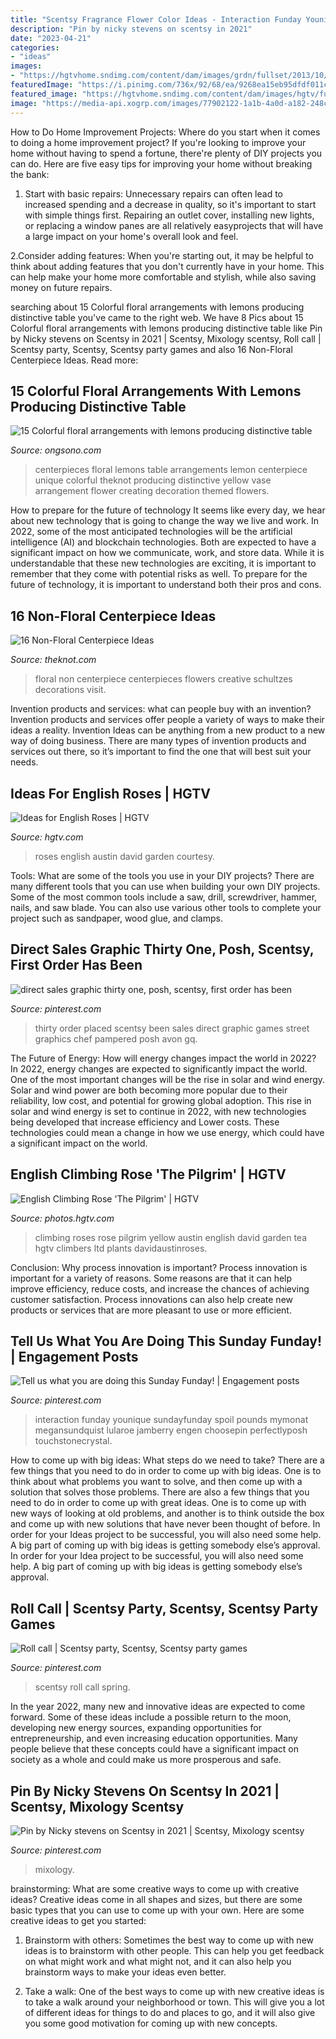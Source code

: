 ```yaml
---
title: "Scentsy Fragrance Flower Color Ideas - Interaction Funday Younique Sundayfunday Spoil Pounds Mymonat Megansundquist Lularoe Jamberry Engen Choosepin Perfectlyposh Touchstonecrystal"
description: "Pin by nicky stevens on scentsy in 2021"
date: "2023-04-21"
categories:
- "ideas"
images:
- "https://hgtvhome.sndimg.com/content/dam/images/grdn/fullset/2013/10/21/0/CI_garden-viewb.JPG.rend.hgtvcom.966.644.suffix/1452662847483.jpeg"
featuredImage: "https://i.pinimg.com/736x/92/68/ea/9268ea15eb95dfdf011c216bc4e806c7.jpg?b=t"
featured_image: "https://hgtvhome.sndimg.com/content/dam/images/hgtv/fullset/2018/11/9/0/CI_David_Austin_English_Rose_The_Pilgrim_Clg1.jpg.rend.hgtvcom.966.1449.suffix/1541778857795.jpeg"
image: "https://media-api.xogrp.com/images/77902122-1a1b-4a0d-a182-248cf844e6b5~rs_768.h"
---
```



How to Do Home Improvement Projects: Where do you start when it comes to doing a home improvement project?
If you're looking to improve your home without having to spend a fortune, there're plenty of DIY projects you can do. Here are five easy tips for improving your home without breaking the bank:
1. Start with basic repairs: Unnecessary repairs can often lead to increased spending and a decrease in quality, so it's important to start with simple things first. Repairing an outlet cover, installing new lights, or replacing a window panes are all relatively easyprojects that will have a large impact on your home's overall look and feel.

2.Consider adding features: When you're starting out, it may be helpful to think about adding features that you don't currently have in your home. This can help make your home more comfortable and stylish, while also saving money on future repairs.

	

		
searching about 15 Colorful floral arrangements with lemons producing distinctive table you've came to the right web. We have 8 Pics about 15 Colorful floral arrangements with lemons producing distinctive table like Pin by Nicky stevens on Scentsy in 2021 | Scentsy, Mixology scentsy, Roll call | Scentsy party, Scentsy, Scentsy party games and also 16 Non-Floral Centerpiece Ideas. Read more:
		
    
## 15 Colorful Floral Arrangements With Lemons Producing Distinctive Table

<img loading=lazy src="http://www.decor4all.com/wp-content/uploads/2014/05/floral-arrangements-lemons-limes-table-centerpieces-9.jpg" onerror="this.onerror=null;this.src='https://tse1.mm.bing.net/th?id=OIP.x10Y2s2Z12MoA-eSVCqOmAHaHa&amp;pid=15.1';" alt="15 Colorful floral arrangements with lemons producing distinctive table">

_Source: ongsono.com_

>centerpieces floral lemons table arrangements lemon centerpiece unique colorful theknot producing distinctive yellow vase arrangement flower creating decoration themed flowers. 

	

How to prepare for the future of technology
It seems like every day, we hear about new technology that is going to change the way we live and work. In 2022, some of the most anticipated technologies will be the artificial intelligence (AI) and blockchain technologies. Both are expected to have a significant impact on how we communicate, work, and store data. While it is understandable that these new technologies are exciting, it is important to remember that they come with potential risks as well. To prepare for the future of technology, it is important to understand both their pros and cons.

    
## 16 Non-Floral Centerpiece Ideas

<img loading=lazy src="https://media-api.xogrp.com/images/77902122-1a1b-4a0d-a182-248cf844e6b5~rs_768.h" onerror="this.onerror=null;this.src='https://tse2.mm.bing.net/th?id=OIP.b7k-VY6DwJrJmg84cwHBKAHaJ4&amp;pid=15.1';" alt="16 Non-Floral Centerpiece Ideas">

_Source: theknot.com_

>floral non centerpiece centerpieces flowers creative schultzes decorations visit. 

	

Invention products and services: what can people buy with an invention?
Invention products and services offer people a variety of ways to make their ideas a reality. Invention Ideas can be anything from a new product to a new way of doing business. There are many types of invention products and services out there, so it’s important to find the one that will best suit your needs.

    
## Ideas For English Roses | HGTV

<img loading=lazy src="https://hgtvhome.sndimg.com/content/dam/images/grdn/fullset/2013/10/21/0/CI_garden-viewb.JPG.rend.hgtvcom.966.644.suffix/1452662847483.jpeg" onerror="this.onerror=null;this.src='https://tse4.mm.bing.net/th?id=OIP.oWxQ7EsVxKJPbPP9RFx5lgHaE8&amp;pid=15.1';" alt="Ideas for English Roses | HGTV">

_Source: hgtv.com_

>roses english austin david garden courtesy. 

	

Tools: What are some of the tools you use in your DIY projects?
There are many different tools that you can use when building your own DIY projects. Some of the most common tools include a saw, drill, screwdriver, hammer, nails, and saw blade. You can also use various other tools to complete your project such as sandpaper, wood glue, and clamps.

    
## Direct Sales Graphic Thirty One, Posh, Scentsy, First Order Has Been

<img loading=lazy src="https://i.pinimg.com/736x/92/68/ea/9268ea15eb95dfdf011c216bc4e806c7.jpg?b=t" onerror="this.onerror=null;this.src='https://tse2.mm.bing.net/th?id=OIP.7eGh0cuCHIv4q4jbuJfd0gEXDf&amp;pid=15.1';" alt="direct sales graphic thirty one, posh, scentsy, first order has been">

_Source: pinterest.com_

>thirty order placed scentsy been sales direct graphic games street graphics chef pampered posh avon gq. 

	

The Future of Energy: How will energy changes impact the world in 2022?
In 2022, energy changes are expected to significantly impact the world. One of the most important changes will be the rise in solar and wind energy. Solar and wind power are both becoming more popular due to their reliability, low cost, and potential for growing global adoption. This rise in solar and wind energy is set to continue in 2022, with new technologies being developed that increase efficiency and Lower costs. These technologies could mean a change in how we use energy, which could have a significant impact on the world.

    
## English Climbing Rose &#039;The Pilgrim&#039; | HGTV

<img loading=lazy src="https://hgtvhome.sndimg.com/content/dam/images/hgtv/fullset/2018/11/9/0/CI_David_Austin_English_Rose_The_Pilgrim_Clg1.jpg.rend.hgtvcom.966.1449.suffix/1541778857795.jpeg" onerror="this.onerror=null;this.src='https://tse1.mm.bing.net/th?id=OIP.OBgKYwCf6smVR3C_iOdzcQHaLG&amp;pid=15.1';" alt="English Climbing Rose &#039;The Pilgrim&#039; | HGTV">

_Source: photos.hgtv.com_

>climbing roses rose pilgrim yellow austin english david garden tea hgtv climbers ltd plants davidaustinroses. 

	

Conclusion: Why process innovation is important?
Process innovation is important for a variety of reasons. Some reasons are that it can help improve efficiency, reduce costs, and increase the chances of achieving customer satisfaction. Process innovations can also help create new products or services that are more pleasant to use or more efficient.

    
## Tell Us What You Are Doing This Sunday Funday! | Engagement Posts

<img loading=lazy src="https://i.pinimg.com/736x/4e/cb/2e/4ecb2e3abec23facff169a86522c6812.jpg" onerror="this.onerror=null;this.src='https://tse2.mm.bing.net/th?id=OIP.WbPfMP_wsW_qKLf3mzgprwHaHa&amp;pid=15.1';" alt="Tell us what you are doing this Sunday Funday! | Engagement posts">

_Source: pinterest.com_

>interaction funday younique sundayfunday spoil pounds mymonat megansundquist lularoe jamberry engen choosepin perfectlyposh touchstonecrystal. 

	

How to come up with big ideas: What steps do we need to take?
There are a few things that you need to do in order to come up with big ideas. One is to think about what problems you want to solve, and then come up with a solution that solves those problems. There are also a few things that you need to do in order to come up with great ideas. One is to come up with new ways of looking at old problems, and another is to think outside the box and come up with new solutions that have never been thought of before. In order for your Ideas project to be successful, you will also need some help. A big part of coming up with big ideas is getting somebody else’s approval. In order for your Idea project to be successful, you will also need some help. A big part of coming up with big ideas is getting somebody else’s approval.

    
## Roll Call | Scentsy Party, Scentsy, Scentsy Party Games

<img loading=lazy src="https://i.pinimg.com/736x/97/36/bc/9736bc9a453779a21f8b2ab92f2f7f27--facebook-party-scentsy.jpg" onerror="this.onerror=null;this.src='https://tse3.mm.bing.net/th?id=OIP.BE9u7H1IoTT3WxRh5xcK3gHaHa&amp;pid=15.1';" alt="Roll call | Scentsy party, Scentsy, Scentsy party games">

_Source: pinterest.com_

>scentsy roll call spring. 

	

In the year 2022, many new and innovative ideas are expected to come forward. Some of these ideas include a possible return to the moon, developing new energy sources, expanding opportunities for entrepreneurship, and even increasing education opportunities. Many people believe that these concepts could have a significant impact on society as a whole and could make us more prosperous and safe.

    
## Pin By Nicky Stevens On Scentsy In 2021 | Scentsy, Mixology Scentsy

<img loading=lazy src="https://i.pinimg.com/736x/b0/60/b3/b060b36fad147455b59d6157c0ab00d5.jpg" onerror="this.onerror=null;this.src='https://tse2.mm.bing.net/th?id=OIP.B4jlygTuJTpYY9UKWrdhfwHaJ3&amp;pid=15.1';" alt="Pin by Nicky stevens on Scentsy in 2021 | Scentsy, Mixology scentsy">

_Source: pinterest.com_

>mixology. 

	

brainstorming: What are some creative ways to come up with creative ideas?
Creative ideas come in all shapes and sizes, but there are some basic types that you can use to come up with your own. Here are some creative ideas to get you started:
1. Brainstorm with others: Sometimes the best way to come up with new ideas is to brainstorm with other people. This can help you get feedback on what might work and what might not, and it can also help you brainstorm ways to make your ideas even better.

2. Take a walk: One of the best ways to come up with new creative ideas is to take a walk around your neighborhood or town. This will give you a lot of different ideas for things to do and places to go, and it will also give you some good motivation for coming up with new concepts.


